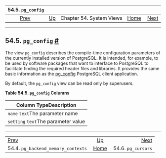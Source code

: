 <!--?xml version="1.0" encoding="UTF-8" standalone="no"?-->

|                                 54.5. `pg_config`                                |                                             |                          |                                                       |                                                  |
| :------------------------------------------------------------------------------: | :------------------------------------------ | :----------------------: | ----------------------------------------------------: | -----------------------------------------------: |
| [Prev](view-pg-backend-memory-contexts.html "54.4. pg_backend_memory_contexts")  | [Up](views.html "Chapter 54. System Views") | Chapter 54. System Views | [Home](index.html "PostgreSQL 17devel Documentation") |  [Next](view-pg-cursors.html "54.6. pg_cursors") |

***

## 54.5. `pg_config` [#](#VIEW-PG-CONFIG)

The view `pg_config` describes the compile-time configuration parameters of the currently installed version of PostgreSQL. It is intended, for example, to be used by software packages that want to interface to PostgreSQL to facilitate finding the required header files and libraries. It provides the same basic information as the [pg\_config](app-pgconfig.html "pg_config") PostgreSQL client application.

By default, the `pg_config` view can be read only by superusers.

**Table 54.5. `pg_config` Columns**

| Column TypeDescription              |
| ----------------------------------- |
| `name` `text`The parameter name     |
| `setting` `text`The parameter value |

***

|                                                                                  |                                                       |                                                  |
| :------------------------------------------------------------------------------- | :---------------------------------------------------: | -----------------------------------------------: |
| [Prev](view-pg-backend-memory-contexts.html "54.4. pg_backend_memory_contexts")  |      [Up](views.html "Chapter 54. System Views")      |  [Next](view-pg-cursors.html "54.6. pg_cursors") |
| 54.4. `pg_backend_memory_contexts`                                               | [Home](index.html "PostgreSQL 17devel Documentation") |                               54.6. `pg_cursors` |
